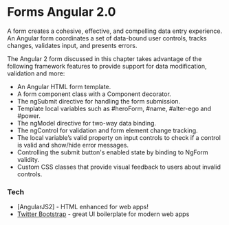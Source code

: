 # Forms Angular 2.0

A form creates a cohesive, effective, and compelling data entry experience. 
An Angular form coordinates a set of data-bound user controls, tracks changes, validates input, and presents errors.

The Angular 2 form discussed in this chapter takes advantage of the following framework features to provide support for data modification, validation and more:

  - An Angular HTML form template.
  - A form component class with a Component decorator.
  - The ngSubmit directive for handling the form submission.
  - Template local variables such as #heroForm, #name, #alter-ego and #power.
  - The ngModel directive for two-way data binding. 
  - The ngControl for validation and form element change tracking.
  - The local variable’s valid property on input controls to check if a control is valid and show/hide error messages.
  - Controlling the submit button's enabled state by binding to NgForm validity.
  - Custom CSS classes that provide visual feedback to users about invalid controls.
  
  
### Tech
  * [AngularJS2] - HTML enhanced for web apps!
  * [Twitter Bootstrap] - great UI boilerplate for modern web apps
  
    
   [AngularJS]: <http://angularjs.org>
   [Twitter Bootstrap]: <http://twitter.github.com/bootstrap/>